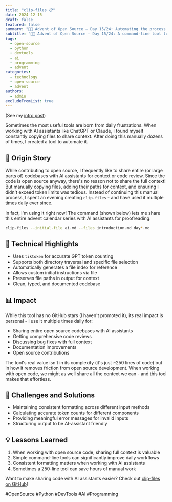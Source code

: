 ```yaml
---
title: "clip-files 📋"
date: 2024-12-15
draft: false
featured: false
summary: "🎄🎁 Advent of Open Source – Day 15/24: Automating the process of sharing code context with AI assistants."
subtitle: "🎄🎁 Advent of Open Source – Day 15/24: A command-line tool to quickly copy and format code for AI interactions."
tags:
  - open-source
  - python
  - devtools
  - ai
  - programming
  - advent
categories:
  - technology
  - open-source
  - advent
authors:
  - admin
excludeFromList: true
---
```


(See my [intro post](../))

Sometimes the most useful tools are born from daily frustrations. When working with AI assistants like ChatGPT or Claude, I found myself constantly copying files to share context. After doing this manually dozens of times, I created a tool to automate it.

## 📖 Origin Story

While contributing to open source, I frequently like to share entire (or large parts of) codebases with AI assistants for context or code review. Since the code is open source anyway, there's no reason not to share the full context! But manually copying files, adding their paths for context, and ensuring I didn't exceed token limits was tedious. Instead of continuing this manual process, I spent an evening creating `clip-files` - and have used it multiple times daily ever since.

In fact, I'm using it right now! The command (shown below) lets me share this entire advent calendar series with AI assistants for proofreading.

```bash
clip-files --initial-file ai.md --files introduction.md day*.md
```


## 🔧 Technical Highlights

- Uses `tiktoken` for accurate GPT token counting
- Supports both directory traversal and specific file selection
- Automatically generates a file index for reference
- Allows custom initial instructions via file
- Preserves file paths in output for context
- Clean, typed, and documented codebase

## 📊 Impact

While this tool has no GitHub stars (I haven't promoted it), its real impact is personal - I use it multiple times daily for:

- Sharing entire open source codebases with AI assistants
- Getting comprehensive code reviews
- Discussing bug fixes with full context
- Documentation improvements
- Open source contributions

The tool's real value isn't in its complexity (it's just ~250 lines of code) but in how it removes friction from open source development. When working with open code, we might as well share all the context we can - and this tool makes that effortless.

## 🎯 Challenges and Solutions

- Maintaining consistent formatting across different input methods
- Calculating accurate token counts for different components
- Providing meaningful error messages for invalid inputs
- Structuring output to be AI-assistant friendly

## 💡 Lessons Learned

1. When working with open source code, sharing full context is valuable
2. Simple command-line tools can significantly improve daily workflows
3. Consistent formatting matters when working with AI assistants
4. Sometimes a 250-line tool can save hours of manual work

Want to make sharing code with AI assistants easier? Check out [clip-files on GitHub](https://github.com/basnijholt/clip-files)!

#OpenSource #Python #DevTools #AI #Programming
